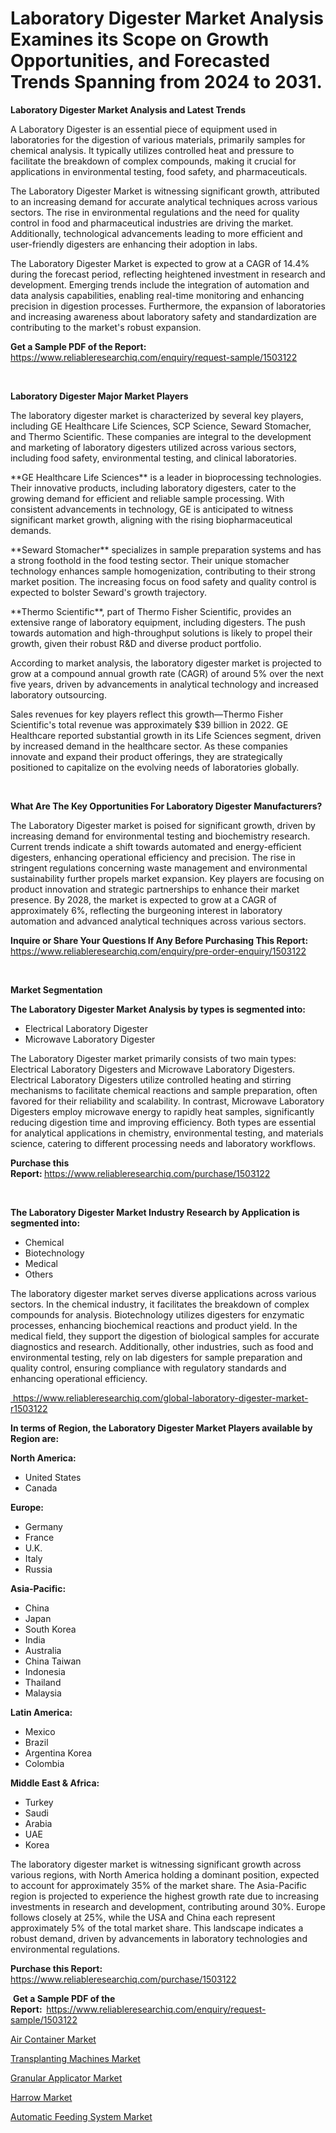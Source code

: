<p><h1>Laboratory Digester Market Analysis Examines its Scope on Growth Opportunities, and Forecasted Trends Spanning from 2024 to 2031.</h1></p><p><strong>Laboratory Digester Market Analysis and Latest Trends</strong></p>
<p><p>A Laboratory Digester is an essential piece of equipment used in laboratories for the digestion of various materials, primarily samples for chemical analysis. It typically utilizes controlled heat and pressure to facilitate the breakdown of complex compounds, making it crucial for applications in environmental testing, food safety, and pharmaceuticals. </p><p>The Laboratory Digester Market is witnessing significant growth, attributed to an increasing demand for accurate analytical techniques across various sectors. The rise in environmental regulations and the need for quality control in food and pharmaceutical industries are driving the market. Additionally, technological advancements leading to more efficient and user-friendly digesters are enhancing their adoption in labs. </p><p>The Laboratory Digester Market is expected to grow at a CAGR of 14.4% during the forecast period, reflecting heightened investment in research and development. Emerging trends include the integration of automation and data analysis capabilities, enabling real-time monitoring and enhancing precision in digestion processes. Furthermore, the expansion of laboratories and increasing awareness about laboratory safety and standardization are contributing to the market's robust expansion.</p></p>
<p><strong>Get a Sample PDF of the Report:&nbsp;</strong> <a href="https://www.reliableresearchiq.com/enquiry/request-sample/1503122?utm_campaign=1159&utm_medium=2&utm_source=Github&utm_content=ia&utm_term=16122024&utm_id=laboratory-digester">https://www.reliableresearchiq.com/enquiry/request-sample/1503122</a></p>
<p>&nbsp;</p>
<p><strong>Laboratory Digester Major Market Players</strong></p>
<p><p>The laboratory digester market is characterized by several key players, including GE Healthcare Life Sciences, SCP Science, Seward Stomacher, and Thermo Scientific. These companies are integral to the development and marketing of laboratory digesters utilized across various sectors, including food safety, environmental testing, and clinical laboratories.</p><p>**GE Healthcare Life Sciences** is a leader in bioprocessing technologies. Their innovative products, including laboratory digesters, cater to the growing demand for efficient and reliable sample processing. With consistent advancements in technology, GE is anticipated to witness significant market growth, aligning with the rising biopharmaceutical demands.</p><p>**Seward Stomacher** specializes in sample preparation systems and has a strong foothold in the food testing sector. Their unique stomacher technology enhances sample homogenization, contributing to their strong market position. The increasing focus on food safety and quality control is expected to bolster Seward's growth trajectory.</p><p>**Thermo Scientific**, part of Thermo Fisher Scientific, provides an extensive range of laboratory equipment, including digesters. The push towards automation and high-throughput solutions is likely to propel their growth, given their robust R&D and diverse product portfolio.</p><p>According to market analysis, the laboratory digester market is projected to grow at a compound annual growth rate (CAGR) of around 5% over the next five years, driven by advancements in analytical technology and increased laboratory outsourcing.</p><p>Sales revenues for key players reflect this growth—Thermo Fisher Scientific's total revenue was approximately $39 billion in 2022. GE Healthcare reported substantial growth in its Life Sciences segment, driven by increased demand in the healthcare sector. As these companies innovate and expand their product offerings, they are strategically positioned to capitalize on the evolving needs of laboratories globally.</p></p>
<p>&nbsp;</p>
<p><strong>What Are The Key Opportunities For Laboratory Digester Manufacturers?</strong></p>
<p><p>The Laboratory Digester market is poised for significant growth, driven by increasing demand for environmental testing and biochemistry research. Current trends indicate a shift towards automated and energy-efficient digesters, enhancing operational efficiency and precision. The rise in stringent regulations concerning waste management and environmental sustainability further propels market expansion. Key players are focusing on product innovation and strategic partnerships to enhance their market presence. By 2028, the market is expected to grow at a CAGR of approximately 6%, reflecting the burgeoning interest in laboratory automation and advanced analytical techniques across various sectors.</p></p>
<p><strong>Inquire or Share Your Questions If Any Before Purchasing This Report:</strong> <a href="https://www.reliableresearchiq.com/enquiry/pre-order-enquiry/1503122?utm_campaign=1159&utm_medium=2&utm_source=Github&utm_content=ia&utm_term=16122024&utm_id=laboratory-digester">https://www.reliableresearchiq.com/enquiry/pre-order-enquiry/1503122</a></p>
<p>&nbsp;</p>
<p><strong>Market Segmentation</strong></p>
<p><strong>The Laboratory Digester Market Analysis by types is segmented into:</strong></p>
<p><ul><li>Electrical Laboratory Digester</li><li>Microwave Laboratory Digester</li></ul></p>
<p><p>The Laboratory Digester market primarily consists of two main types: Electrical Laboratory Digesters and Microwave Laboratory Digesters. Electrical Laboratory Digesters utilize controlled heating and stirring mechanisms to facilitate chemical reactions and sample preparation, often favored for their reliability and scalability. In contrast, Microwave Laboratory Digesters employ microwave energy to rapidly heat samples, significantly reducing digestion time and improving efficiency. Both types are essential for analytical applications in chemistry, environmental testing, and materials science, catering to different processing needs and laboratory workflows.</p></p>
<p><strong>Purchase this Report:&nbsp;</strong><a href="https://www.reliableresearchiq.com/purchase/1503122?utm_campaign=1159&utm_medium=2&utm_source=Github&utm_content=ia&utm_term=16122024&utm_id=laboratory-digester">https://www.reliableresearchiq.com/purchase/1503122</a></p>
<p>&nbsp;</p>
<p><strong>The Laboratory Digester Market Industry Research by Application is segmented into:</strong></p>
<p><ul><li>Chemical</li><li>Biotechnology</li><li>Medical</li><li>Others</li></ul></p>
<p><p>The laboratory digester market serves diverse applications across various sectors. In the chemical industry, it facilitates the breakdown of complex compounds for analysis. Biotechnology utilizes digesters for enzymatic processes, enhancing biochemical reactions and product yield. In the medical field, they support the digestion of biological samples for accurate diagnostics and research. Additionally, other industries, such as food and environmental testing, rely on lab digesters for sample preparation and quality control, ensuring compliance with regulatory standards and enhancing operational efficiency.</p></p>
<p><a href="https://www.reliableresearchiq.com/global-laboratory-digester-market-r1503122?utm_campaign=1159&utm_medium=2&utm_source=Github&utm_content=ia&utm_term=16122024&utm_id=laboratory-digester">&nbsp;https://www.reliableresearchiq.com/global-laboratory-digester-market-r1503122</a></p>
<p><strong>In terms of Region, the Laboratory Digester Market Players available by Region are:</strong></p>
<p>
    <p> <strong> North America: </strong>
        <ul>
            <li>United States</li>
            <li>Canada</li>
        </ul>
        </p> 
    <p> <strong> Europe: </strong>
        <ul>
            <li>Germany</li>
            <li>France</li>
            <li>U.K.</li>
            <li>Italy</li>
            <li>Russia</li>
        </ul>
        </p> 
    <p> <strong> Asia-Pacific: </strong>
        <ul>
            <li>China</li>
            <li>Japan</li>
            <li>South Korea</li>
            <li>India</li>
            <li>Australia</li>
            <li>China Taiwan</li>
            <li>Indonesia</li>
            <li>Thailand</li>
            <li>Malaysia</li>
        </ul>
        </p> 
    <p> <strong> Latin America: </strong>
        <ul>
            <li>Mexico</li>
            <li>Brazil</li>
            <li>Argentina Korea</li>
            <li>Colombia</li>
        </ul>
        </p> 
    <p> <strong> Middle East & Africa: </strong>
        <ul>
            <li>Turkey</li>
            <li>Saudi</li>
            <li>Arabia</li>
            <li>UAE</li>
            <li>Korea</li>
        </ul>
    </p>
    </p>
<p><p>The laboratory digester market is witnessing significant growth across various regions, with North America holding a dominant position, expected to account for approximately 35% of the market share. The Asia-Pacific region is projected to experience the highest growth rate due to increasing investments in research and development, contributing around 30%. Europe follows closely at 25%, while the USA and China each represent approximately 5% of the total market share. This landscape indicates a robust demand, driven by advancements in laboratory technologies and environmental regulations.</p></p>
<p><strong>Purchase this Report: </strong><a href="https://www.reliableresearchiq.com/purchase/1503122?utm_campaign=1159&utm_medium=2&utm_source=Github&utm_content=ia&utm_term=16122024&utm_id=laboratory-digester">https://www.reliableresearchiq.com/purchase/1503122</a></p>
<p>&nbsp;<strong>Get a Sample PDF of the Report:&nbsp;&nbsp;</strong><a href="https://www.reliableresearchiq.com/enquiry/request-sample/1503122?utm_campaign=1159&utm_medium=2&utm_source=Github&utm_content=ia&utm_term=16122024&utm_id=laboratory-digester">https://www.reliableresearchiq.com/enquiry/request-sample/1503122</a></p>
<p><strong></strong></p>
<p><p><a href="https://www.linkedin.com/pulse/insightful-air-container-market-report-2024-2031-development-ljqhe?utm_campaign=1159&utm_medium=2&utm_source=Github&utm_content=ia&utm_term=16122024&utm_id=laboratory-digester">Air Container Market</a></p><p><a href="https://www.linkedin.com/pulse/transplanting-machines-market-size-application-revenue-forecast-4za3e?utm_campaign=1159&utm_medium=2&utm_source=Github&utm_content=ia&utm_term=16122024&utm_id=laboratory-digester">Transplanting Machines Market</a></p><p><a href="https://www.linkedin.com/pulse/granular-applicator-market-global-share-ranking-overall-glmce?utm_campaign=1159&utm_medium=2&utm_source=Github&utm_content=ia&utm_term=16122024&utm_id=laboratory-digester">Granular Applicator Market</a></p><p><a href="https://www.linkedin.com/pulse/harrow-market-ecosystem-competitive-landscape-strategic-cgjle?utm_campaign=1159&utm_medium=2&utm_source=Github&utm_content=ia&utm_term=16122024&utm_id=laboratory-digester">Harrow Market</a></p><p><a href="https://www.linkedin.com/pulse/automatic-feeding-system-market-outlook-from-2024-2031-size-mjz5e?utm_campaign=1159&utm_medium=2&utm_source=Github&utm_content=ia&utm_term=16122024&utm_id=laboratory-digester">Automatic Feeding System Market</a></p></p>